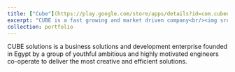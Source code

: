 ```yaml
---
title: ["Cube"](https://play.google.com/store/apps/details?id=com.cubeegypt.cubesolutions)
excerpt: "CUBE is a fast growing and market driven company<br/><img src='/images/cube.png'>"
collection: portfolio
---
```


CUBE solutions is a business solutions and development enterprise founded in Egypt by a group of youthful ambitious and highly motivated engineers co-operate to deliver the most creative and efficient solutions.
